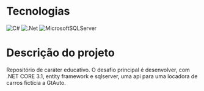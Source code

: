 # Tecnologias
![C#](https://img.shields.io/badge/c%23-%23239120.svg?style=for-the-badge&logo=c-sharp&logoColor=white) ![.Net](https://img.shields.io/badge/.NET-5C2D91?style=for-the-badge&logo=.net&logoColor=white) 	![MicrosoftSQLServer](https://img.shields.io/badge/Microsoft_SQL_Server-CC2927?style=for-the-badge&logo=microsoft-sql-server&logoColor=white)
# Descrição do projeto
Repositório de caráter educativo. O desafio principal é desenvolver, com .NET CORE 3.1, entity framework e sqlserver, uma api para uma locadora de carros fictícia a GtAuto.
